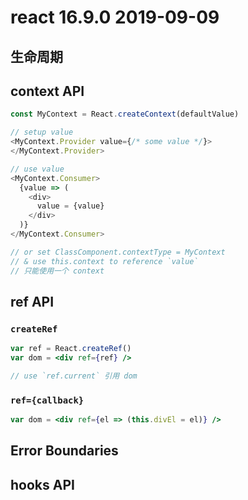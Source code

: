 # react 16.9.0 2019-09-09

## 生命周期

## context API

```js
const MyContext = React.createContext(defaultValue)

// setup value
<MyContext.Provider value={/* some value */}>
</MyContext.Provider>

// use value
<MyContext.Consumer>
  {value => (
    <div>
      value = {value}
    </div>
  )}
</MyContext.Consumer>

// or set ClassComponent.contextType = MyContext
// & use this.context to reference `value`
// 只能使用一个 context
```

## ref API

### `createRef`

```jsx
var ref = React.createRef()
var dom = <div ref={ref} />

// use `ref.current` 引用 dom
```

### `ref={callback}`

```jsx
var dom = <div ref={el => (this.divEl = el)} />
```

## Error Boundaries

## hooks API
